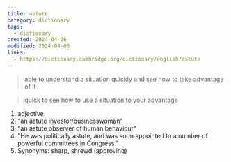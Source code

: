 ```yaml
---
title: astute
category: dictionary
tags:
  - dictionary
created: 2024-04-06
modified: 2024-04-06
links:
  - https://dictionary.cambridge.org/dictionary/english/astute
---
```


>able to understand a situation quickly and see how to take advantage of it

>quick to see how to use a situation to your advantage

1. adjective
2. "an astute investor/businesswoman"
3. "an astute observer of human behaviour"
4. "He was politically astute, and was soon appointed to a number of powerful committees in Congress."
5. Synonyms: sharp, shrewd (approving)


